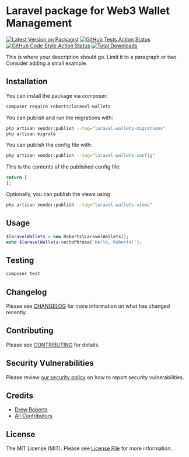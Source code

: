 # Laravel package for Web3 Wallet Management

[![Latest Version on Packagist](https://img.shields.io/packagist/v/roberts/laravel-wallets.svg?style=flat-square)](https://packagist.org/packages/roberts/laravel-wallets)
[![GitHub Tests Action Status](https://img.shields.io/github/actions/workflow/status/roberts/laravel-wallets/run-tests.yml?branch=main&label=tests&style=flat-square)](https://github.com/roberts/laravel-wallets/actions?query=workflow%3Arun-tests+branch%3Amain)
[![GitHub Code Style Action Status](https://img.shields.io/github/actions/workflow/status/roberts/laravel-wallets/fix-php-code-style-issues.yml?branch=main&label=code%20style&style=flat-square)](https://github.com/roberts/laravel-wallets/actions?query=workflow%3A"Fix+PHP+code+style+issues"+branch%3Amain)
[![Total Downloads](https://img.shields.io/packagist/dt/roberts/laravel-wallets.svg?style=flat-square)](https://packagist.org/packages/roberts/laravel-wallets)

This is where your description should go. Limit it to a paragraph or two. Consider adding a small example.

## Installation

You can install the package via composer:

```bash
composer require roberts/laravel-wallets
```

You can publish and run the migrations with:

```bash
php artisan vendor:publish --tag="laravel-wallets-migrations"
php artisan migrate
```

You can publish the config file with:

```bash
php artisan vendor:publish --tag="laravel-wallets-config"
```

This is the contents of the published config file:

```php
return [
];
```

Optionally, you can publish the views using

```bash
php artisan vendor:publish --tag="laravel-wallets-views"
```

## Usage

```php
$laravelWallets = new Roberts\LaravelWallets();
echo $laravelWallets->echoPhrase('Hello, Roberts!');
```

## Testing

```bash
composer test
```

## Changelog

Please see [CHANGELOG](CHANGELOG.md) for more information on what has changed recently.

## Contributing

Please see [CONTRIBUTING](CONTRIBUTING.md) for details.

## Security Vulnerabilities

Please review [our security policy](../../security/policy) on how to report security vulnerabilities.

## Credits

- [Drew Roberts](https://github.com/drewroberts)
- [All Contributors](../../contributors)

## License

The MIT License (MIT). Please see [License File](LICENSE.md) for more information.

